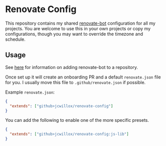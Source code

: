 # Renovate Config

This repository contains my shared [renovate-bot](https://docs.renovatebot.com) configuration for all my projects. You are welcome to use this in your own projects or copy my configurations, though you may want to override the timezone and schedule.

## Usage

See [here](https://docs.renovatebot.com/getting-started/installing-onboarding) for information on adding renovate-bot to a repository.

Once set up it will create an onboarding PR and a default `renovate.json` file for you. I usually move this file to `.github/renovate.json` if possible.

Example `renovate.json`:

```json
{
  "extends": ["github>jcwillox/renovate-config"]
}
```

You can add the following to enable one of the more specific presets.

```json
{
  "extends": ["github>jcwillox/renovate-config:js-lib"]
}
```
